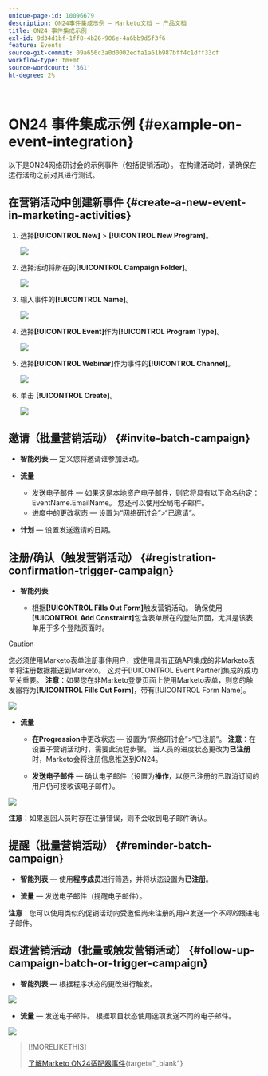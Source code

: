 ```yaml
---
unique-page-id: 10096679
description: ON24事件集成示例 — Marketo文档 — 产品文档
title: ON24 事件集成示例
exl-id: 9d34d1bf-1ff8-4b26-906e-4a6bb9d5f3f6
feature: Events
source-git-commit: 09a656c3a0d0002edfa1a61b987bff4c1dff33cf
workflow-type: tm+mt
source-wordcount: '361'
ht-degree: 2%

---
```


# ON24 事件集成示例 {#example-on-event-integration}

以下是ON24网络研讨会的示例事件（包括促销活动）。 在构建活动时，请确保在运行活动之前对其进行测试。

## 在营销活动中创建新事件 {#create-a-new-event-in-marketing-activities}

1. 选择&#x200B;**[!UICONTROL New]** > **[!UICONTROL New Program]**。

   ![](assets/image2015-12-22-15-3a35-3a15.png)

1. 选择活动将所在的&#x200B;**[!UICONTROL Campaign Folder]**。

   ![](assets/image2015-12-22-15-3a39-3a51.png)

1. 输入事件的&#x200B;**[!UICONTROL Name]**。

   ![](assets/image2015-12-22-15-3a43-3a4.png)

1. 选择&#x200B;**[!UICONTROL Event]**&#x200B;作为&#x200B;**[!UICONTROL Program Type]**。

   ![](assets/image2015-12-22-15-3a44-3a41.png)

1. 选择&#x200B;**[!UICONTROL Webinar]**&#x200B;作为事件的&#x200B;**[!UICONTROL Channel]**。

   ![](assets/image2015-12-22-15-3a46-3a34.png)

1. 单击 **[!UICONTROL Create]**。

   ![](assets/image2015-12-22-15-3a48-3a20.png)

## 邀请（批量营销活动）  {#invite-batch-campaign}

* **智能列表** — 定义您将邀请谁参加活动。
* **流量**

   * 发送电子邮件 — 如果这是本地资产电子邮件，则它将具有以下命名约定：EventName.EmailName。 您还可以使用全局电子邮件。
   * 进度中的更改状态 — 设置为“网络研讨会”>“已邀请”。

* **计划** — 设置发送邀请的日期。

## 注册/确认（触发营销活动） {#registration-confirmation-trigger-campaign}

* **智能列表**

   * 根据&#x200B;**[!UICONTROL Fills Out Form]**&#x200B;触发营销活动。 确保使用&#x200B;**[!UICONTROL Add Constraint]**&#x200B;包含表单所在的登陆页面，尤其是该表单用于多个登陆页面时。

>[!CAUTION]
>
>您必须使用Marketo表单注册事件用户，或使用具有正确API集成的非Marketo表单将注册数据推送到Marketo。 这对于[!UICONTROL Event Partner]集成的成功至关重要。 **注意**：如果您在非Marketo登录页面上使用Marketo表单，则您的触发器将为&#x200B;**[!UICONTROL Fills Out Form]**，带有[!UICONTROL Form Name]。

![](assets/image2015-12-22-15-3a50-3a22.png)

* **流量**

   * **在Progression**&#x200B;中更改状态 — 设置为“网络研讨会”>“已注册”。 **注意**：在设置子营销活动时，需要此流程步骤。 当人员的进度状态更改为&#x200B;**已注册**&#x200B;时，Marketo会将注册信息推送到ON24。

   * **发送电子邮件** — 确认电子邮件（设置为&#x200B;**操作**，以便已注册的已取消订阅的用户仍可接收该电子邮件）。

![](assets/image2015-12-22-15-3a52-3a9.png)

**注意**：如果返回人员时存在注册错误，则不会收到电子邮件确认。

## 提醒（批量营销活动） {#reminder-batch-campaign}

* **智能列表** — 使用&#x200B;**程序成员**&#x200B;进行筛选，并将状态设置为&#x200B;**已注册**。

* **流量** — 发送电子邮件（提醒电子邮件）。

**注意**：您可以使用类似的促销活动向受邀但尚未注册的用户发送一个&#x200B;*不同的*&#x200B;跟进电子邮件。

## 跟进营销活动（批量或触发营销活动） {#follow-up-campaign-batch-or-trigger-campaign}

* **智能列表** — 根据程序状态的更改进行触发。

![](assets/image2015-12-22-15-3a57-3a25.png)

* **流量** — 发送电子邮件。 根据项目状态使用选项发送不同的电子邮件。

![](assets/ten.png)

>[!MORELIKETHIS]
>
>[了解Marketo ON24适配器事件](/help/marketo/product-docs/demand-generation/events/create-an-event/create-an-event-with-the-marketo-on24-adapter/understanding-marketo-on24-adapter-events.md){target="_blank"}
